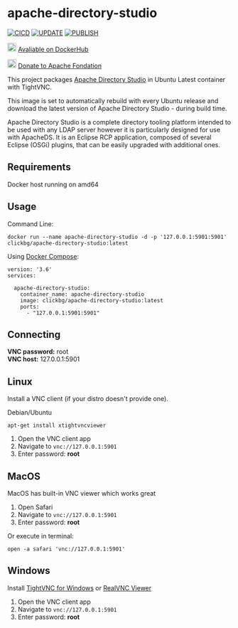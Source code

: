 
# apache-directory-studio


[![CICD](https://github.com/clickbg/apache-directory-studio/workflows/CICD/badge.svg?branch=main)](https://github.com/clickbg/apache-directory-studio/actions/workflows/cicd.yaml)
[![UPDATE](https://github.com/clickbg/apache-directory-studio/workflows/UPDATE/badge.svg?branch=main)](https://github.com/clickbg/apache-directory-studio/actions/workflows/update.yaml)
[![PUBLISH](https://github.com/clickbg/apache-directory-studio/workflows/PUBLISH/badge.svg)](https://github.com/clickbg/apache-directory-studio/actions/workflows/publish.yaml)

<img src="https://www.docker.com/wp-content/uploads/2022/03/vertical-logo-monochromatic.png" width="20" height="20"> [Avaliable on DockerHub](https://hub.docker.com/r/clickbg/apache-directory-studio)

<img src="https://www.apache.org/img/support-apache.jpg" width="20" height="20"> [Donate to Apache Fondation](https://donate.apache.org/)

This project packages [Apache Directory Studio](https://directory.apache.org/studio/) in Ubuntu Latest container with TightVNC.   

This image is set to automatically rebuild with every Ubuntu release and download the latest version of Apache Directory Studio - during build time.

Apache Directory Studio is a complete directory tooling platform intended to be used with any LDAP server however it is particularly designed for use with ApacheDS. It is an Eclipse RCP application, composed of several Eclipse (OSGi) plugins, that can be easily upgraded with additional ones.  

**Requirements**
--
Docker host running on amd64

**Usage**
--
Command Line:  

    docker run --name apache-directory-studio -d -p '127.0.0.1:5901:5901' clickbg/apache-directory-studio:latest   
  

Using [Docker Compose](https://docs.docker.com/compose/):

    version: '3.6'
    services:
    
      apache-directory-studio:
        container_name: apache-directory-studio
        image: clickbg/apache-directory-studio:latest 
        ports:
          - "127.0.0.1:5901:5901"

**Connecting**   
--
**VNC password:** root   
**VNC host:** 127.0.0.1:5901   
   
**Linux**  
--
Install a VNC client (if your distro doesn't provide one). 

Debian/Ubuntu

    apt-get install xtightvncviewer
 
1. Open the VNC client app 
2. Navigate to `vnc://127.0.0.1:5901`
3. Enter password: **root**


**MacOS**   
--
MacOS has built-in VNC viewer which works great

1. Open Safari
2. Navigate to `vnc://127.0.0.1:5901`
3. Enter password: **root**

Or execute in terminal:

    open -a safari 'vnc://127.0.0.1:5901'   

   
**Windows**
--
Install [TightVNC for Windows](https://www.tightvnc.com/download.php) or [RealVNC Viewer](https://www.realvnc.com/en/connect/download/viewer/)

1. Open the VNC client app 
2. Navigate to `vnc://127.0.0.1:5901`
3. Enter password: **root**


